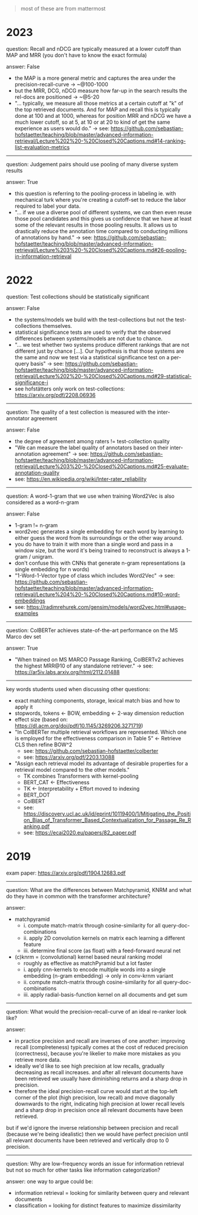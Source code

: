 > most of these are from mattermost

# 2023

question: Recall and nDCG are typically measured at a lower cutoff than MAP and MRR (you don't have to know the exact formula)

answer: False

- the MAP is a more general metric and captures the area under the precision-recall-curve → ~@100-1000
- but the MRR, DCG, nDCG measure how far-up in the search results the rel-docs are positioned → ~@5-20
- "… typically, we measure all those metrics at a certain cutoff at "k" of the top retrieved documents. And for MAP and recall this is typically done at 100 and at 1000, whereas for position MRR and nDCG we have a much lower cutoff, so at 5, at 10 or at 20 to kind of get the same experience as users would do." → see: https://github.com/sebastian-hofstaetter/teaching/blob/master/advanced-information-retrieval/Lecture%202%20-%20Closed%20Captions.md#14-ranking-list-evaluation-metrics

---

question: Judgement pairs should use pooling of many diverse system results

answer: True

- this question is referring to the pooling-process in labeling ie. with mechanical turk where you're creating a cutoff-set to reduce the labor required to label your data.
- "… if we use a diverse pool of different systems, we can then even reuse those pool candidates and this gives us confidence that we have at least some of the relevant results in those pooling results. It allows us to drastically reduce the annotation time compared to conducting millions of annotations by hand." → see: https://github.com/sebastian-hofstaetter/teaching/blob/master/advanced-information-retrieval/Lecture%203%20-%20Closed%20Captions.md#26-pooling-in-information-retrieval

# 2022

question: Test collections should be statistically significant

answer: False

- the systems/models we build with the test-collections but not the test-collections themselves.
- statistical significance tests are used to verify that the observed differences between systems/models are not due to chance.
- "… we test whether two systems produce different rankings that are not different just by chance \[…]. Our hypothesis is that those systems are the same and now we test via a statistical significance test on a per-query basis" → see: https://github.com/sebastian-hofstaetter/teaching/blob/master/advanced-information-retrieval/Lecture%202%20-%20Closed%20Captions.md#29-statistical-significance-i
- see hofstätters only work on test-collections: https://arxiv.org/pdf/2208.06936

---

question: The quality of a test collection is measured with the inter-annotator agreement

answer: False

- the degree of agreement among raters != test-collection quality
- "We can measure the label quality of annotators based on their inter-annotation agreement" → see: https://github.com/sebastian-hofstaetter/teaching/blob/master/advanced-information-retrieval/Lecture%203%20-%20Closed%20Captions.md#25-evaluate-annotation-quality
- see: https://en.wikipedia.org/wiki/Inter-rater_reliability

---

question: A word-1-gram that we use when training Word2Vec is also considered as a word-n-gram

answer: False

- 1-gram != n-gram
- word2vec generates a single embedding for each word by learning to either guess the word from its surroundings or the other way around.
- you do have to train it with more than a single word and pass in a window size, but the word it's being trained to reconstruct is always a 1-gram / unigram.
- don't confuse this with CNNs that generate n-gram representations (a single embedding for n words)
- "1-Word-1-Vector type of class which includes Word2Vec" → see: https://github.com/sebastian-hofstaetter/teaching/blob/master/advanced-information-retrieval/Lecture%204%20-%20Closed%20Captions.md#10-word-embeddings
- see: https://radimrehurek.com/gensim/models/word2vec.html#usage-examples

---

question: ColBERTer achieves state-of-the-art performance on the MS Marco dev set

answer: True

- "When trained on MS MARCO Passage Ranking, ColBERTv2 achieves the highest MRR@10 of any standalone retriever." → see: https://ar5iv.labs.arxiv.org/html/2112.01488

---

key words students used when discussing other questions:

- exact matching components, storage, lexical match bias and how to apply it
- stopwords, tokens ← BOW, embedding ← 2-way dimension reduction
- effect size (based on: https://dl.acm.org/doi/pdf/10.1145/3269206.3271719)
- "In ColBERTer multiple retrieval workflows are represented. Which one is employed for the effectiveness comparison in Table 5" ← Retrieve CLS then refine BOW^2
	- see: https://github.com/sebastian-hofstaetter/colberter
	- see: https://arxiv.org/pdf/2203.13088
- "Assign each retrieval model its advantage of desirable properties for a retrieval model compared to the other models."
	- TK combines Transformers with kernel-pooling
	- BERT_CAT ← Effectiveness
	- TK ← Interpretability + Effort moved to indexing
	- BERT_DOT
	- ColBERT
	- see: https://discovery.ucl.ac.uk/id/eprint/10119400/1/Mitigating_the_Position_Bias_of_Transformer_Based_Contextualization_for_Passage_Re_Ranking.pdf
	- see: https://ecai2020.eu/papers/82_paper.pdf

# 2019

exam paper: https://arxiv.org/pdf/1904.12683.pdf

---

question: What are the differences between Matchpyramid, KNRM and what do they have in common with the transformer architecture?

answer: 

- matchpyramid
	- i. compute match-matrix through cosine-similarity for all query-doc-combinations
	- ii. apply 2D convolution kernels on matrix each learning a different feature
	- iii. determine final score (as float) with a feed-forward neural net
- (c)knrm = (convolutional) kernel based neural ranking model
	- roughly as effective as matchPyramid but a lot faster
	- i. apply cnn-kernels to encode multiple words into a single embedding (n-gram embedding) → only in conv-krnm variant
	- ii. compute match-matrix through cosine-similarity for all query-doc-combinations
	- iii. apply radial-basis-function kernel on all documents and get sum

---

question: What would the precision-recall-curve of an ideal re-ranker look like?

answer:

- in practice precision and recall are inverses of one another: improving recall (complreteness) typically comes at the cost of reduced precision (correctness), because you're likelier to make more mistakes as you retrieve more data.
- ideally we'd like to see high precision at low recalls, gradually decreasing as recall increases. and after all relevant documents have been retrieved we usually have diminishing returns and a sharp drop in precision.
- therefore the ideal precision-recall curve would start at the top-left corner of the plot (high precision, low recall) and move diagonally downwards to the right, indicating high precision at lower recall levels and a sharp drop in precision once all relevant documents have been retrieved.

but if we'd ignore the inverse relationship between precision and recall (because we're being idealistic) then we would have perfect precision until all relevant documents have been retrieved and vertically drop to 0 precision.

---

question: Why are low-frequency words an issue for information retrieval but not so much for other tasks like information categorization?

answer: one way to argue could be:

- information retrieval = looking for similarity between query and relevant documents
- classification = looking for distinct features to maximize dissimilarity
